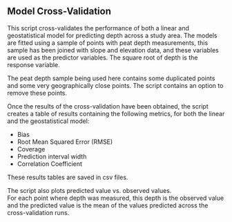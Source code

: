 ## Model Cross-Validation

This script cross-validates the performance of both a linear and geostatistical model for predicting depth across a study area.
The models are fitted using a sample of points with peat depth measurements, this sample has been joined with slope and elevation data, and these variables are used as the predictor variables. 
The square root of depth is the response variable.   

The peat depth sample being used here contains some duplicated points and some very geographically close points. The script contains an option to remove these points. 

Once the results of the cross-validation have been obtained, the script creates a table of results containing the following metrics, for both the linear and the geostatistical model:
* Bias
* Root Mean Squared Error (RMSE)
* Coverage
* Prediction interval width 
* Correlation Coefficient  

These results tables are saved in csv files.

The script also plots predicted value vs. observed values.  
For each point where depth was measured, this depth is the observed value and the predicted value is the mean of the values predicted across the cross-validation runs.
